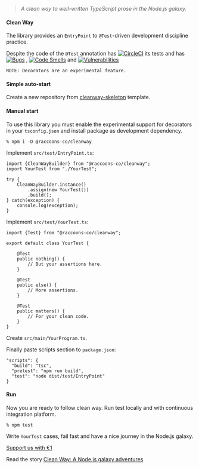 >*A clean way to well-written TypeScript prose in the Node.js galaxy.*

#### Clean Way

The library provides an `EntryPoint` to `@Test`-driven development discipline 
practice.

Despite the code of the `@Test` annotation has
[![CircleCI](https://dl.circleci.com/status-badge/img/gh/raccoons-co/cleanway/tree/master.svg?style=svg)](https://dl.circleci.com/status-badge/redirect/gh/raccoons-co/cleanway/tree/master)
its tests and has
[![Bugs](https://sonarcloud.io/api/project_badges/measure?project=raccoons-co_cleanway&metric=bugs)](https://sonarcloud.io/summary/new_code?id=raccoons-co_cleanway)
,
[![Code Smells](https://sonarcloud.io/api/project_badges/measure?project=raccoons-co_cleanway&metric=code_smells)](https://sonarcloud.io/summary/new_code?id=raccoons-co_cleanway)
and
[![Vulnerabilities](https://sonarcloud.io/api/project_badges/measure?project=raccoons-co_cleanway&metric=vulnerabilities)](https://sonarcloud.io/summary/new_code?id=raccoons-co_cleanway)

```
NOTE: Decorators are an experimental feature.
```

#### Simple auto-start

Create a new repository from [cleanway-skeleton](https://github.com/raccoons-co/cleanway-skeleton)
template.

#### Manual start

To use this library you must enable the 
experimental support for decorators in your `tsconfig.json` 
and install package as development dependency.

```shell script
% npm i -D @raccoons-co/cleanway
```

Implement `src/test/EntryPoint.ts`:
~~~~
import {CleanWayBuilder} from "@raccoons-co/cleanway";
import YourTest from "./YourTest";

try {
    CleanWayBuilder.instance()
        .assign(new YourTest())
        .build();
} catch(exception) {
    console.log(exception);
}
~~~~
Implement `src/test/YourTest.ts`:
~~~~
import {Test} from "@raccoons-co/cleanway";

export default class YourTest {

    @Test
    public nothing() {
        // But your assertions here.
    }

    @Test
    public else() {
        // More assertions.
    }

    @Test
    public matters() {
        // For your clean code.
    }
}
~~~~


Create `src/main/YourProgram.ts`.

Finally paste scripts section to `package.json`:
~~~~
"scripts": {
  "build": "tsc",
  "pretest": "npm run build",
  "test": "node dist/test/EntryPoint"
}
~~~~

#### Run

Now you are ready to follow clean way.
Run test locally and with continuous integration platform. 

~~~~shell script
% npm test
~~~~

Write `YourTest` cases, fail fast 
and have a nice journey in the Node.js galaxy.

[Support us with €1](https://send.monobank.ua/jar/6KuKuBf8ki)

Read the story [Clean Way: A Node.js galaxy adventures](https://bus.raccoons.co/artefacts/cleanway)